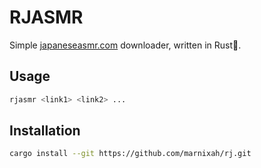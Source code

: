 # RJASMR

Simple [japaneseasmr.com](https://japaneseasmr.com/) downloader, written in Rust🚀.

## Usage

```bash
rjasmr <link1> <link2> ...
```

## Installation

```bash
cargo install --git https://github.com/marnixah/rj.git
```
